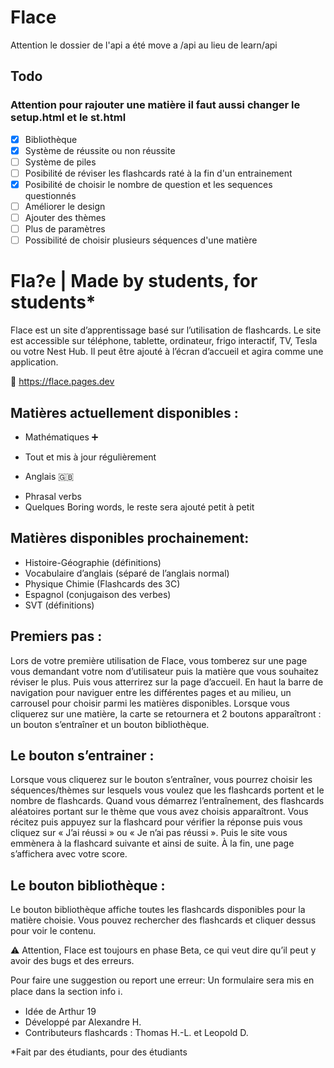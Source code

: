 # Flace

Attention le dossier de l'api a été move a /api au lieu de learn/api

## Todo

### Attention pour rajouter une matière il faut aussi changer le setup.html et le st.html

- [x] Bibliothèque
- [x] Système de réussite ou non réussite
- [ ] Système de piles
- [ ] Posibilité de réviser les flashcards raté à la fin d'un entrainement
- [x] Posibilité de choisir le nombre de question et les sequences questionnés
- [ ] Améliorer le design
- [ ] Ajouter des thèmes
- [ ] Plus de paramètres
- [ ] Possibilité de choisir plusieurs séquences d'une matière

# Fla?e | Made by students, for students*
 
Flace est un site d’apprentissage basé sur l’utilisation de flashcards.
Le site est accessible sur téléphone, tablette, ordinateur, frigo interactif, TV, Tesla ou votre Nest Hub. Il peut être ajouté à l’écran d’accueil et agira comme une application.

📎 https://flace.pages.dev

## Matières actuellement disponibles :
* Mathématiques ➕
- Tout et mis à jour régulièrement

* Anglais 🇬🇧
- Phrasal verbs
- Quelques Boring words, le reste sera ajouté petit à petit

## Matières disponibles prochainement:
* Histoire-Géographie (définitions)
* Vocabulaire d’anglais (séparé de l’anglais normal)
* Physique Chimie (Flashcards des 3C)
* Espagnol (conjugaison des verbes)
* SVT (définitions)

## Premiers pas :
Lors de votre première utilisation de Flace, vous tomberez sur une page vous demandant votre nom d’utilisateur puis la matière que vous souhaitez réviser le plus. 
Puis vous atterrirez sur la page d’accueil. En haut la barre de navigation pour naviguer entre les différentes pages et au milieu, un carrousel pour choisir parmi les matières disponibles.
Lorsque vous cliquerez sur une matière, la carte se retournera et 2 boutons apparaîtront : un bouton s’entraîner et un bouton bibliothèque.

## Le bouton s’entrainer : 
Lorsque vous cliquerez sur le bouton s’entraîner, vous pourrez choisir les séquences/thèmes sur lesquels vous voulez que les flashcards portent et le nombre de flashcards. Quand vous démarrez l’entraînement, des flashcards aléatoires portant sur le thème que vous avez choisis apparaîtront. Vous récitez puis appuyez sur la flashcard pour vérifier la réponse puis vous cliquez sur « J’ai réussi » ou « Je n’ai pas réussi ». Puis le site vous emmènera à la flashcard suivante et ainsi de suite. À la fin, une page s’affichera avec votre score.

## Le bouton bibliothèque :
Le bouton bibliothèque affiche toutes les flashcards disponibles pour la matière choisie. Vous pouvez rechercher des flashcards et cliquer dessus pour voir le contenu.

⚠️ Attention, Flace est toujours en phase Beta, ce qui veut dire qu’il peut y avoir des bugs et des erreurs.

Pour faire une suggestion ou report une erreur:
Un formulaire sera mis en place dans la section info ℹ️.


- Idée de Arthur 19
- Développé par Alexandre H. 
- Contributeurs flashcards  : Thomas H.-L. et Leopold D.




*Fait par des étudiants, pour des étudiants

